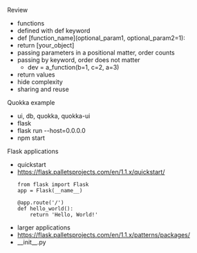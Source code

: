 Review
* functions
* defined with def keyword
* def [function_name](optional_param1, optional_param2=1):
* return [your_object]
* passing parameters in a positional matter, order counts
* passing by keyword, order does not matter
  * dev = a_function(b=1, c=2, a=3)
* return values
* hide complexity
* sharing and reuse

Quokka example
* ui, db, quokka, quokka-ui
* flask
* flask run --host=0.0.0.0
* npm start

Flask applications
* quickstart
* https://flask.palletsprojects.com/en/1.1.x/quickstart/
  ```
  from flask import Flask
  app = Flask(__name__)

  @app.route('/')
  def hello_world():
      return 'Hello, World!'  
  ```
* larger applications
* https://flask.palletsprojects.com/en/1.1.x/patterns/packages/
* \_\_init\_\_.py